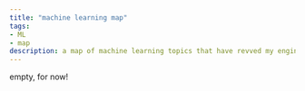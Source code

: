 ```yaml
---
title: "machine learning map"
tags:
- ML
- map
description: a map of machine learning topics that have revved my engine
---
```


empty, for now!